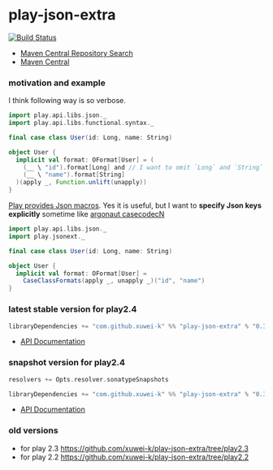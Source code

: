 # play-json-extra

[![Build Status](https://secure.travis-ci.org/xuwei-k/play-json-extra.png)](http://travis-ci.org/xuwei-k/play-json-extra)


- [Maven Central Repository Search](http://search.maven.org/#search%7Cga%7C1%7Cg%3A%22com.github.xuwei-k%22%20AND%20a%3A%22play-json-extra_2.11%22)
- [Maven Central](http://repo1.maven.org/maven2/com/github/xuwei-k/play-json-extra_2.11/)

### motivation and example

I think following way is so verbose.

```scala
import play.api.libs.json._
import play.api.libs.functional.syntax._

final case class User(id: Long, name: String)

object User {
  implicit val format: OFormat[User] = (
    (__ \ "id").format[Long] and // I want to omit `Long` and `String`
    (__ \ "name").format[String]
  )(apply _, Function.unlift(unapply))
}
```

[Play provides Json macros](https://www.playframework.com/documentation/2.4.x/ScalaJsonInception). Yes it is useful, but I want to **specify Json keys explicitly** sometime like [argonaut casecodecN](https://github.com/argonaut-io/argonaut/blob/v6.1/src/test/scala/argonaut/example/JsonExample.scala#L27)

```scala
import play.api.libs.json._
import play.jsonext._

final case class User(id: Long, name: String)

object User {
  implicit val format: OFormat[User] =
    CaseClassFormats(apply _, unapply _)("id", "name")
}
```

### latest stable version for play2.4

```scala
libraryDependencies += "com.github.xuwei-k" %% "play-json-extra" % "0.3.1"
```

- [API Documentation](https://oss.sonatype.org/service/local/repositories/releases/archive/com/github/xuwei-k/play-json-extra_2.10/0.3.1/play-json-extra_2.10-0.3.1-javadoc.jar/!/index.html)

### snapshot version for play2.4

```scala
resolvers += Opts.resolver.sonatypeSnapshots

libraryDependencies += "com.github.xuwei-k" %% "play-json-extra" % "0.3.2-SNAPSHOT"
```

- [API Documentation](https://oss.sonatype.org/service/local/repositories/snapshots/archive/com/github/xuwei-k/play-json-extra_2.10/0.3.2-SNAPSHOT/play-json-extra_2.10-0.3.2-SNAPSHOT-javadoc.jar/!/index.html)

### old versions

- for play 2.3 <https://github.com/xuwei-k/play-json-extra/tree/play2.3>
- for play 2.2 <https://github.com/xuwei-k/play-json-extra/tree/play2.2>
